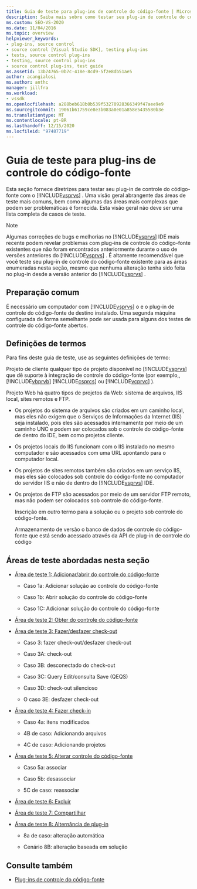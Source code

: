 ```yaml
---
title: Guia de teste para plug-ins de controle do código-fonte | Microsoft Docs
description: Saiba mais sobre como testar seu plug-in de controle do código-fonte com o Visual Studio. Esta visão geral inclui áreas de teste comuns.
ms.custom: SEO-VS-2020
ms.date: 11/04/2016
ms.topic: overview
helpviewer_keywords:
- plug-ins, source control
- source control [Visual Studio SDK], testing plug-ins
- tests, source control plug-ins
- testing, source control plug-ins
- source control plug-ins, test guide
ms.assetid: 13b74765-0b7c-418e-8cd9-5f2e8db51ae5
author: acangialosi
ms.author: anthc
manager: jillfra
ms.workload:
- vssdk
ms.openlocfilehash: a288beb618b0b539f53270928366349f47aee9e9
ms.sourcegitcommit: 19061b61759ce8e3b083a0e01a858e5435580b3e
ms.translationtype: MT
ms.contentlocale: pt-BR
ms.lasthandoff: 12/15/2020
ms.locfileid: "97487719"
---
```

# <a name="test-guide-for-source-control-plug-ins"></a>Guia de teste para plug-ins de controle do código-fonte
Esta seção fornece diretrizes para testar seu plug-in de controle do código-fonte com o [!INCLUDE[vsprvs](../../code-quality/includes/vsprvs_md.md)] . Uma visão geral abrangente das áreas de teste mais comuns, bem como algumas das áreas mais complexas que podem ser problemáticas é fornecida. Esta visão geral não deve ser uma lista completa de casos de teste.

> [!NOTE]
> Algumas correções de bugs e melhorias no [!INCLUDE[vsprvs](../../code-quality/includes/vsprvs_md.md)] IDE mais recente podem revelar problemas com plug-ins de controle do código-fonte existentes que não foram encontrados anteriormente durante o uso de versões anteriores do [!INCLUDE[vsprvs](../../code-quality/includes/vsprvs_md.md)] . É altamente recomendável que você teste seu plug-in de controle do código-fonte existente para as áreas enumeradas nesta seção, mesmo que nenhuma alteração tenha sido feita no plug-in desde a versão anterior do [!INCLUDE[vsprvs](../../code-quality/includes/vsprvs_md.md)] .

## <a name="common-preparation"></a>Preparação comum
 É necessário um computador com [!INCLUDE[vsprvs](../../code-quality/includes/vsprvs_md.md)] o e o plug-in de controle do código-fonte de destino instalado. Uma segunda máquina configurada de forma semelhante pode ser usada para alguns dos testes de controle do código-fonte abertos.

## <a name="definition-of-terms"></a>Definições de termos
 Para fins deste guia de teste, use as seguintes definições de termo:

 Projeto de cliente qualquer tipo de projeto disponível no [!INCLUDE[vsprvs](../../code-quality/includes/vsprvs_md.md)] que dê suporte à integração de controle do código-fonte (por exemplo,, [!INCLUDE[vbprvb](../../code-quality/includes/vbprvb_md.md)] [!INCLUDE[csprcs](../../data-tools/includes/csprcs_md.md)] ou [!INCLUDE[vcprvc](../../code-quality/includes/vcprvc_md.md)] ).

 Projeto Web há quatro tipos de projetos da Web: sistema de arquivos, IIS local, sites remotos e FTP.

- Os projetos do sistema de arquivos são criados em um caminho local, mas eles não exigem que o Serviços de Informações da Internet (IIS) seja instalado, pois eles são acessados internamente por meio de um caminho UNC e podem ser colocados sob o controle do código-fonte de dentro do IDE, bem como projetos cliente.

- Os projetos locais do IIS funcionam com o IIS instalado no mesmo computador e são acessados com uma URL apontando para o computador local.

- Os projetos de sites remotos também são criados em um serviço IIS, mas eles são colocados sob controle do código-fonte no computador do servidor IIS e não de dentro do [!INCLUDE[vsprvs](../../code-quality/includes/vsprvs_md.md)] IDE.

- Os projetos de FTP são acessados por meio de um servidor FTP remoto, mas não podem ser colocados sob controle do código-fonte.

  Inscrição em outro termo para a solução ou o projeto sob controle do código-fonte.

  Armazenamento de versão o banco de dados de controle do código-fonte que está sendo acessado através da API de plug-in de controle do código

## <a name="test-areas-covered-in-this-section"></a>Áreas de teste abordadas nesta seção

- [Área de teste 1: Adicionar/abrir do controle do código-fonte](../../extensibility/internals/test-area-1-add-to-open-from-source-control.md)

  - Caso 1a: Adicionar solução ao controle do código-fonte

  - Caso 1b: Abrir solução do controle do código-fonte

  - Caso 1C: Adicionar solução do controle do código-fonte

- [Área de teste 2: Obter do controle do código-fonte](../../extensibility/internals/test-area-2-get-from-source-control.md)

- [Área de teste 3: Fazer/desfazer check-out](../../extensibility/internals/test-area-3-check-out-undo-checkout.md)

  - Caso 3: fazer check-out/desfazer check-out

  - Caso 3A: check-out

  - Caso 3B: desconectado do check-out

  - Caso 3C: Query Edit/consulta Save (QEQS)

  - Caso 3D: check-out silencioso

  - O caso 3E: desfazer check-out

- [Área de teste 4: Fazer check-in](../../extensibility/internals/test-area-4-check-in.md)

  - Caso 4a: itens modificados

  - 4B de caso: Adicionando arquivos

  - 4C de caso: Adicionando projetos

- [Área de teste 5: Alterar controle do código-fonte](../../extensibility/internals/test-area-5-change-source-control.md)

  - Caso 5a: associar

  - Caso 5b: desassociar

  - 5C de caso: reassociar

- [Área de teste 6: Excluir](../../extensibility/internals/test-area-6-delete.md)

- [Área de teste 7: Compartilhar](../../extensibility/internals/test-area-7-share.md)

- [Área de teste 8: Alternância de plug-in](../../extensibility/internals/test-area-8-plug-in-switching.md)

  - 8a de caso: alteração automática

  - Cenário 8B: alteração baseada em solução

## <a name="see-also"></a>Consulte também
- [Plug-ins de controle do código-fonte](../../extensibility/source-control-plug-ins.md)
